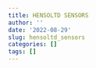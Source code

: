 ```yaml
---
title: HENSOLTD SENSORS
author: ''
date: '2022-08-29'
slug: hensoltd_sensors
categories: []
tags: []
---
```

